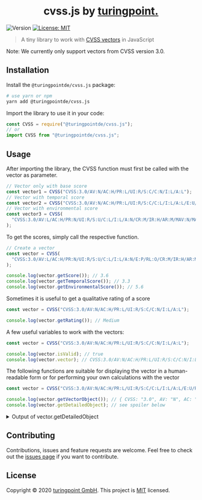<h1 align="center">cvss.js by <a href="https://turingpoint.eu" target="_blank">turingpoint.</a></h1>
<p>
  <img alt="Version" src="https://img.shields.io/badge/version-1.3.0-blue.svg?cacheSeconds=2592000" />
  <a href="#" target="_blank">
    <img alt="License: MIT" src="https://img.shields.io/badge/License-MIT-yellow.svg" />
  </a>
</p>

> A tiny library to work with [CVSS vectors](https://www.first.org/cvss/v3.0/specification-document) in JavaScript

Note: We currently only support vectors from CVSS version 3.0.

## Installation

Install the `@turingpointde/cvss.js` package:

```sh
# use yarn or npm
yarn add @turingpointde/cvss.js
```

Import the library to use it in your code:

```js
const CVSS = require("@turingpointde/cvss.js");
// or
import CVSS from "@turingpointde/cvss.js";
```

## Usage

After importing the library, the CVSS function must first be called with the vector as parameter.

```js
// Vector only with base score
const vector1 = CVSS("CVSS:3.0/AV:N/AC:H/PR:L/UI:R/S:C/C:N/I:L/A:L");
// Vector with temporal score
const vector2 = CVSS("CVSS:3.0/AV:N/AC:H/PR:L/UI:R/S:C/C:L/I:L/A:L/E:U/RL:T/RC:R");
// Vector with environmental score
const vector3 = CVSS(
  "CVSS:3.0/AV:L/AC:H/PR:N/UI:R/S:U/C:L/I:L/A:N/CR:M/IR:H/AR:M/MAV:N/MAC:H/MPR:L/MUI:N/MS:C/MC:N/MI:L/MA:L"
);
```

To get the scores, simply call the respective function.

```js
// Create a vector
const vector = CVSS(
  "CVSS:3.0/AV:L/AC:H/PR:N/UI:R/S:U/C:L/I:L/A:N/E:P/RL:O/CR:M/IR:H/AR:M/MAV:N/MAC:H/MPR:L/MUI:N/MS:C/MC:N/MI:L/MA:L"
);

console.log(vector.getScore()); // 3.6
console.log(vector.getTemporalScore()); // 3.3
console.log(vector.getEnvironmentalScore()); // 5.6
```

Sometimes it is useful to get a qualitative rating of a score

```js
const vector = CVSS("CVSS:3.0/AV:N/AC:H/PR:L/UI:R/S:C/C:N/I:L/A:L");

console.log(vector.getRating()); // Medium
```

A few useful variables to work with the vectors:

```js
const vector = CVSS("CVSS:3.0/AV:N/AC:H/PR:L/UI:R/S:C/C:N/I:L/A:L");

console.log(vector.isValid); // true
console.log(vector.vector); // CVSS:3.0/AV:N/AC:H/PR:L/UI:R/S:C/C:N/I:L/A:L
```

The following functions are suitable for displaying the vector in a human-readable form or for performing your own calculations with the vector

```js
const vector = CVSS("CVSS:3.0/AV:N/AC:H/PR:L/UI:R/S:C/C:L/I:L/A:L/E:U/RL:T/RC:R");

console.log(vector.getVectorObject()); // { CVSS: "3.0", AV: "N", AC: "H", PR: "L", UI: "R", S: "C", C: "L", I: "L", A: "L", E: "U", RL: "T", RC: "R" }
console.log(vector.getDetailedObject); // see spoiler below
```

<details>
  <summary>Output of vector.getDetailedObject</summary>
  ```
    { 
  CVSS: '3.0',
  metrics: {
    AV: {
      name: 'Attack Vector',
      abbr: 'AV',
      fullName: 'Attack Vector (AV)',
      value: 'Network',
      valueAbbr: 'N'
    },
    AC: {
      name: 'Attack Complexity',
      abbr: 'AC',
      fullName: 'Attack Complexity (AC)',
      value: 'High',
      valueAbbr: 'H'
    },
    PR: {
      name: 'Privileges Required',
      abbr: 'PR',
      fullName: 'Privileges Required (PR)',
      value: 'Low',
      valueAbbr: 'L'
    },
    UI: {
      name: 'User Interaction',
      abbr: 'UI',
      fullName: 'User Interaction (UI)',
      value: 'Required',
      valueAbbr: 'R'
    },
    S: {
      name: 'Scope',
      abbr: 'S',
      fullName: 'Scope (S)',
      value: 'Changed',
      valueAbbr: 'C'
    },
    C: {
      name: 'Confidentiality',
      abbr: 'C',
      fullName: 'Confidentiality (C)',
      value: 'Low',
      valueAbbr: 'L'
    },
    I: {
      name: 'Integrity',
      abbr: 'I',
      fullName: 'Integrity (I)',
      value: 'Low',
      valueAbbr: 'L'
    },
    A: {
      name: 'Availability',
      abbr: 'A',
      fullName: 'Availability (A)',
      value: 'Low',
      valueAbbr: 'L'
    },
    E: {
      name: 'Exploit Code Maturity',
      abbr: 'E',
      fullName: 'Exploit Code Maturity (E)',
      value: 'Unproven',
      valueAbbr: 'U'
    },
    RL: {
      name: 'Remediation Level',
      abbr: 'RL',
      fullName: 'Remediation Level (RL)',
      value: 'Temporary Fix',
      valueAbbr: 'T'
    },
    RC: {
      name: 'Report Confidence',
      abbr: 'RC',
      fullName: 'Report Confidence (RC)',
      value: 'Reasonable',
      valueAbbr: 'R'
    }
  }
}
  ```
</details>

## Contributing

Contributions, issues and feature requests are welcome.
Feel free to check out the [issues page](https://github.com/turingpointde/cvss.js/issues) if you want to contribute.

## License

Copyright © 2020 [turingpoint GmbH](https://turingpoint.eu).
This project is [MIT](LICENSE) licensed.
